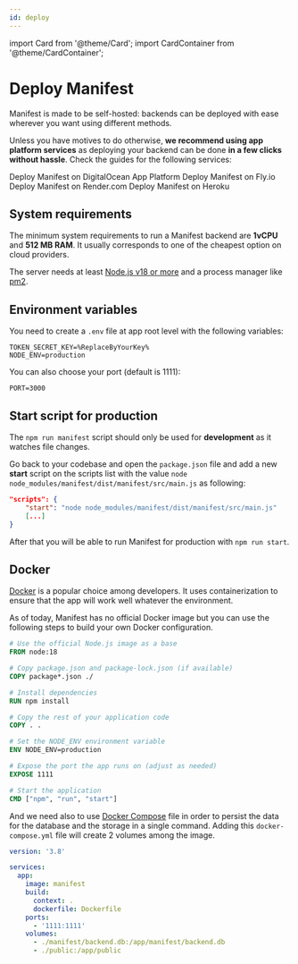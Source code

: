 ```yaml
---
id: deploy
---
```


import Card from '@theme/Card';
import CardContainer from '@theme/CardContainer';

# Deploy Manifest

Manifest is made to be self-hosted: backends can be deployed with ease wherever you want using different methods.

Unless you have motives to do otherwise, **we recommend using app platform services** as deploying your backend can be done **in a few clicks without hassle**. Check the guides for the following services:

  <CardContainer>
    <Card href="./deploy-digital-ocean.md" title="Deploy Manifest on DigitalOcean App Platform">
      Deploy Manifest on DigitalOcean App Platform
    </Card>
    <Card href="./deploy-fly-io.md" title="Deploy Manifest on Fly.io">
      Deploy Manifest on Fly.io
    </Card>
    <Card href="./deploy-render-com.md" title="Deploy Manifest on Render.com">
      Deploy Manifest on Render.com
    </Card>
    <Card href="./deploy-heroku.md" title="Deploy Manifest on Heroku">
      Deploy Manifest on Heroku
    </Card>

  </CardContainer>

## System requirements

The minimum system requirements to run a Manifest backend are **1vCPU** and **512 MB RAM**. It usually corresponds to one of the cheapest option on cloud providers.

The server needs at least [Node.js v18 or more](https://nodejs.org/fr) and a process manager like [pm2](https://github.com/Unitech/pm2/).

## Environment variables

You need to create a `.env` file at app root level with the following variables:

```env title=".env"
TOKEN_SECRET_KEY=%ReplaceByYourKey%
NODE_ENV=production
```

You can also choose your port (default is 1111):

```
PORT=3000
```

## Start script for production

The `npm run manifest` script should only be used for **development** as it watches file changes.

Go back to your codebase and open the `package.json` file and add a new **start** script on the scripts list with the value `node node_modules/manifest/dist/manifest/src/main.js` as following:

```json title="package.json"
"scripts": {
    "start": "node node_modules/manifest/dist/manifest/src/main.js"
    [...]
}
```

After that you will be able to run Manifest for production with `npm run start`.

## Docker

[Docker](https://www.docker.com/) is a popular choice among developers. It uses containerization to ensure that the app will work well whatever the environment.

As of today, Manifest has no official Docker image but you can use the following steps to build your own Docker configuration.

```dockerfile title="dockerfile"
# Use the official Node.js image as a base
FROM node:18

# Copy package.json and package-lock.json (if available)
COPY package*.json ./

# Install dependencies
RUN npm install

# Copy the rest of your application code
COPY . .

# Set the NODE_ENV environment variable
ENV NODE_ENV=production

# Expose the port the app runs on (adjust as needed)
EXPOSE 1111

# Start the application
CMD ["npm", "run", "start"]
```

And we need also to use [Docker Compose](https://docs.docker.com/compose/) file in order to persist the data for the database and the storage in a single command. Adding this `docker-compose.yml` file will create 2 volumes among the image.

```yaml title="docker-compose.yml"
version: '3.8'

services:
  app:
    image: manifest
    build:
      context: .
      dockerfile: Dockerfile
    ports:
      - '1111:1111'
    volumes:
      - ./manifest/backend.db:/app/manifest/backend.db
      - ./public:/app/public
```
